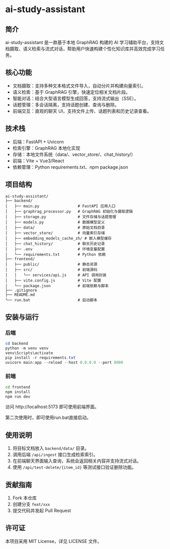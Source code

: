 # ai-study-assistant

## 简介

ai-study-assistant 是一款基于本地 GraphRAG 构建的 AI 学习辅助平台，支持文档摄取、语义检索与流式对话，帮助用户快速构建个性化知识库并高效完成学习任务。

## 核心功能

- 文档摄取：支持多种文本格式文件导入，自动分片并构建向量索引。
- 语义检索：基于 GraphRAG 引擎，快速定位相关文档片段。
- 智能对话：结合大型语言模型生成回答，支持流式输出（SSE）。
- 话题管理：多会话隔离，支持话题创建、查询与删除。
- 前端交互：直观的聊天 UI，支持文件上传、话题列表和历史记录查看。

## 技术栈

- 后端：FastAPI + Uvicorn
- 检索引擎：GraphRAG 本地化实现
- 存储：本地文件系统（data/、vector_store/、chat_history/）
- 前端：Vite + Vue3/React
- 依赖管理：Python requirements.txt、npm package.json

## 项目结构

```
ai-study-assistant/
├── backend/
│   ├── main.py                 # FastAPI 应用入口
│   ├── graphrag_processor.py   # GraphRAG 初始化与摄取逻辑
│   ├── storage.py              # 文件存储与话题管理
│   ├── models.py               # 数据模型定义
│   ├── data/                   # 原始文档目录
│   ├── vector_store/           # 向量索引存储
│   ├── embedding_models_cache_zh/ # 嵌入模型缓存
│   ├── chat_history/           # 聊天历史记录
│   ├── .env                    # 环境变量配置
│   └── requirements.txt        # Python 依赖
├── frontend/
│   ├── public/                 # 静态资源
│   ├── src/                    # 前端源码
│   │   └── services/api.js     # API 调用封装
│   ├── vite.config.js          # Vite 配置
│   └── package.json            # 前端依赖与脚本
├── .gitignore
├── README.md
└── run.bat                     # 启动脚本
```

## 安装与运行

### 后端
```powershell
cd backend
python -m venv venv
venv\Scripts\activate
pip install -r requirements.txt
uvicorn main:app --reload --host 0.0.0.0 --port 8000
```

### 前端
```bash
cd frontend
npm install
npm run dev
```

访问 http://localhost:5173 即可使用前端界面。

第二次使用时，即可使用run.bat直接启动。

## 使用说明

1. 将目标文档放入 `backend/data/` 目录。
2. 调用后端 `/api/ingest` 接口生成检索索引。
3. 在前端聊天界面输入查询，系统会返回相关内容并支持流式对话。
4. 使用 `/api/test-delete/{item_id}` 等测试接口验证删除功能。

## 贡献指南

1. Fork 本仓库
2. 创建分支 `feat/xxx`
3. 提交代码并发起 Pull Request

## 许可证

本项目采用 MIT License，详见 LICENSE 文件。
